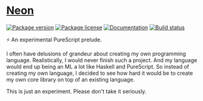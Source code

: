 # [Neon][]

[![Package version](https://img.shields.io/bower/v/purescript-neon.svg)](https://github.com/tfausak/purescript-neon/releases)
[![Package license](https://img.shields.io/bower/l/purescript-neon.svg?label=version)](https://github.com/tfausak/purescript-neon/blob/master/LICENSE.md)
[![Documentation](https://img.shields.io/badge/docs-pursuit-blue.svg)](http://pursuit.purescript.org/packages/purescript-neon)
[![Build status](https://img.shields.io/travis/tfausak/purescript-neon/master.svg)](https://travis-ci.org/tfausak/purescript-neon)

:zap: An experimental PureScript prelude.

I often have delusions of grandeur about creating my own programming language.
Realistically, I would never finish such a project. And my language would end
up being an ML a lot like Haskell and PureScript. So instead of creating my own
language, I decided to see how hard it would be to create my own core library
on top of an existing language.

This is just an experiment. Please don't take it seriously.

[neon]: https://github.com/tfausak/purescript-neon
